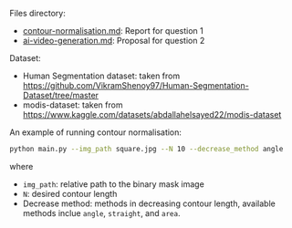 
Files directory:
- [contour-normalisation.md](contour-normalisation.md): Report for question 1
- [ai-video-generation.md](ai-video-generation.md): Proposal for question 2

Dataset:
- Human Segmentation dataset: taken from https://github.com/VikramShenoy97/Human-Segmentation-Dataset/tree/master 
- modis-dataset: taken from https://www.kaggle.com/datasets/abdallahelsayed22/modis-dataset

An example of running contour normalisation:
```bash
python main.py --img_path square.jpg --N 10 --decrease_method angle
```
where
- `img_path`: relative path to the binary mask image
- `N`: desired contour length
- Decrease method: methods in decreasing contour length, available methods inclue `angle`, `straight`, and `area`.